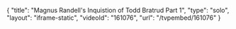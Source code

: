 {
    "title": "Magnus Randell's Inquistion of Todd Bratrud Part 1",
    "type": "solo",
    "layout": "iframe-static",
    "videoId": "161076",
    "url": "\/tvpembed\/161076"
}
